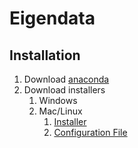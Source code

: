 # Eigendata

## Installation

1. Download [anaconda](https://www.anaconda.com/products/individual)
2. Download installers
   1. Windows
   2. Mac/Linux
      1. <a href="files/install_default.sh" download="">Installer</a> 
      2. <a href="files/default_environment.yaml" download="">Configuration File</a> 

